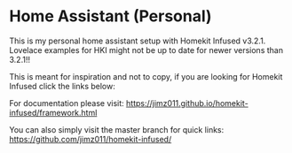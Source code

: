 # Home Assistant (Personal)
This is my personal home assistant setup with Homekit Infused v3.2.1.
Lovelace examples for HKI might not be up to date for newer versions than 3.2.1!!

This is meant for inspiration and not to copy, if you are looking for Homekit Infused click the links below:

For documentation please visit: https://jimz011.github.io/homekit-infused/framework.html

You can also simply visit the master branch for quick links: https://github.com/jimz011/homekit-infused/


